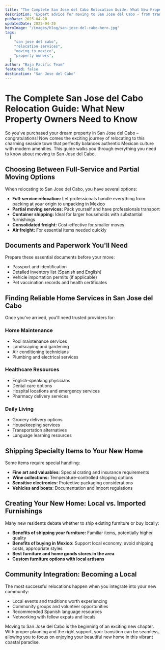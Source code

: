 ```yaml
---
title: "The Complete San Jose del Cabo Relocation Guide: What New Property Owners Need to Know"
description: "Expert advice for moving to San Jose del Cabo - from transporting household goods to finding reliable services in your new Mexican community"
pubDate: 2025-04-20
updatedDate: 2025-04-20
heroImage: "/images/blog/san-jose-del-cabo-hero.jpg"
tags:
  [
    "san jose del cabo",
    "relocation services",
    "moving to mexico",
    "property owners",
  ]
author: "Baja Pacific Team"
featured: false
destination: "San Jose del Cabo"
---
```


# The Complete San Jose del Cabo Relocation Guide: What New Property Owners Need to Know

So you've purchased your dream property in San Jose del Cabo – congratulations! Now comes the exciting journey of relocating to this charming seaside town that perfectly balances authentic Mexican culture with modern amenities. This guide walks you through everything you need to know about moving to San Jose del Cabo.

## Choosing Between Full-Service and Partial Moving Options

When relocating to San Jose del Cabo, you have several options:

- **Full-service relocation:** Let professionals handle everything from packing at your origin to unpacking in Mexico
- **Partial moving services:** Pack yourself and have professionals transport
- **Container shipping:** Ideal for larger households with substantial furnishings
- **Consolidated freight:** Cost-effective for smaller moves
- **Air freight:** For essential items needed quickly

## Documents and Paperwork You'll Need

Prepare these essential documents before your move:

- Passport and identification
- Detailed inventory list (Spanish and English)
- Vehicle importation permits (if applicable)
- Pet vaccination records and health certificates

## Finding Reliable Home Services in San Jose del Cabo

Once you've arrived, you'll need trusted providers for:

### Home Maintenance

- Pool maintenance services
- Landscaping and gardening
- Air conditioning technicians
- Plumbing and electrical services

### Healthcare Resources

- English-speaking physicians
- Dental care options
- Hospital locations and emergency services
- Pharmacy delivery services

### Daily Living

- Grocery delivery options
- Housekeeping services
- Transportation alternatives
- Language learning resources

## Shipping Specialty Items to Your New Home

Some items require special handling:

- **Fine art and valuables:** Special crating and insurance requirements
- **Wine collections:** Temperature-controlled shipping options
- **Sensitive electronics:** Protective packaging considerations
- **Vehicles and boats:** Documentation and import regulations

## Creating Your New Home: Local vs. Imported Furnishings

Many new residents debate whether to ship existing furniture or buy locally:

- **Benefits of shipping your furniture:** Familiar items, potentially higher quality
- **Benefits of buying in Mexico:** Support local economy, avoid shipping costs, appropriate styles
- **Best furniture and home goods stores in the area**
- **Custom furniture options with local artisans**

## Community Integration: Becoming a Local

The most successful relocations happen when you integrate into your new community:

- Local events and traditions worth experiencing
- Community groups and volunteer opportunities
- Recommended Spanish language resources
- Networking with fellow expats and locals

Moving to San Jose del Cabo is the beginning of an exciting new chapter. With proper planning and the right support, your transition can be seamless, allowing you to focus on enjoying your beautiful new home in this vibrant coastal paradise.
